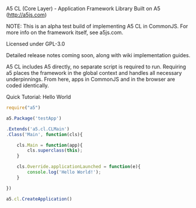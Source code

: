 A5 CL (Core Layer) - Application Framework Library Built on A5 (http://a5js.com)

NOTE: This is an alpha test build of implementing A5 CL in CommonJS. For more info on the framework itself, see a5js.com.

Licensed under GPL-3.0

Detailed release notes coming soon, along with wiki implementation guides.

A5 CL includes A5 directly, no separate script is required to run. Requiring a5 places the framework in the global context and handles all necessary underpinnings. From here, apps in CommonJS and in the browser are coded identically.

Quick Tutorial: Hello World 

```javascript
require("a5")

a5.Package('testApp')

.Extends('a5.cl.CLMain')
.Class('Main', function(cls){

    cls.Main = function(app){
        cls.superclass(this);
    }    

    cls.Override.applicationLaunched = function(e){
        console.log('Hello World!');
    }

})

a5.cl.CreateApplication() 
```
